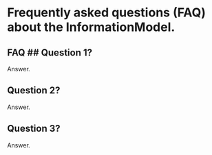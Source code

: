 # Frequently asked questions (FAQ) about the InformationModel.


## FAQ	## Question 1?
Answer.


## Question 2?
Answer.


## Question 3?
Answer.
